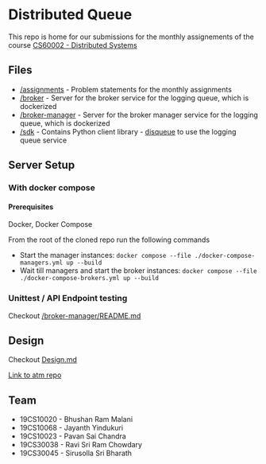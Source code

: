 # Distributed Queue

This repo is home for our submissions for the monthly assignements of the course [CS60002 - Distributed Systems](https://cse.iitkgp.ac.in/~sandipc/courses/cs60002/cs60002.html)

## Files

- [/assignments](/assignments) - Problem statements for the monthly assignments
- [/broker](/broker) - Server for the broker service for the logging queue, which is dockerized
- [/broker-manager](/broker-manager) - Server for the broker manager service for the logging queue, which is dockerized
- [/sdk](/sdk) - Contains Python client library - [disqueue](/sdk/disqueue) to use the logging queue service

## Server Setup

### With docker compose

#### Prerequisites

Docker, Docker Compose

From the root of the cloned repo run the following commands

+ Start the manager instances:
  `docker compose --file ./docker-compose-managers.yml up --build`
+ Wait till managers and start the broker instances:
  `docker compose --file ./docker-compose-brokers.yml up --build`

### Unittest / API Endpoint testing

Checkout [/broker-manager/README.md](/broker-manager/README.md)

## Design

Checkout [Design.md](Design.md)

[Link to atm repo](https://github.com/j-tesla/raft-atm)

## Team

- 19CS10020 - Bhushan Ram Malani
- 19CS10068 - Jayanth Yindukuri
- 19CS10023 - Pavan Sai Chandra
- 19CS30038 - Ravi Sri Ram Chowdary
- 19CS30045 - Sirusolla Sri Bharath
